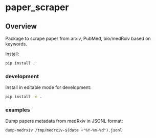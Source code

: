 # paper_scraper

## Overview

Package to scrape paper from arxiv, PubMed, bio/medRxiv based on keywords.

Install:

```sh
pip install .
```

### development

Install in editable mode for development:

```sh
pip install -e .
```

### examples

Dump papers metadata from medRxiv in JSONL format:

```console
dump-medrxiv /tmp/medrxiv-$(date +"%Y-%m-%d").jsonl
```
